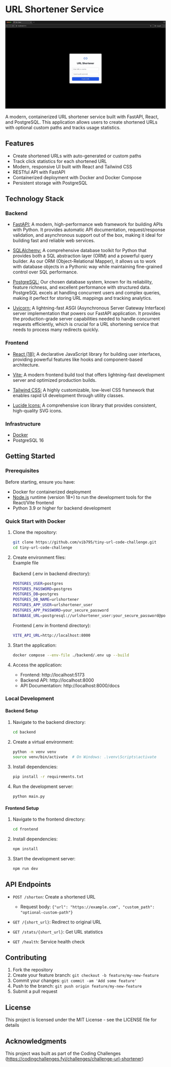 # URL Shortener Service
![](demo.png)<br/>

A modern, containerized URL shortener service built with FastAPI, React, and PostgreSQL. This application allows users to create shortened URLs with optional custom paths and tracks usage statistics.

## Features

- Create shortened URLs with auto-generated or custom paths
- Track click statistics for each shortened URL
- Modern, responsive UI built with React and Tailwind CSS
- RESTful API with FastAPI
- Containerized deployment with Docker and Docker Compose
- Persistent storage with PostgreSQL

## Technology Stack

### Backend
- [FastAPI:](https://fastapi.tiangolo.com/) A modern, high-performance web framework for building APIs with Python. It provides automatic API documentation, request/response validation, and asynchronous support out of the box, making it ideal for building fast and reliable web services.

- [SQLAlchemy:](https://www.sqlalchemy.org/) A comprehensive database toolkit for Python that provides both a SQL abstraction layer (ORM) and a powerful query builder. As our ORM (Object-Relational Mapper), it allows us to work with database objects in a Pythonic way while maintaining fine-grained control over SQL performance.

- [PostgreSQL:](https://www.postgresql.org/) Our chosen database system, known for its reliability, feature richness, and excellent performance with structured data. PostgreSQL excels at handling concurrent users and complex queries, making it perfect for storing URL mappings and tracking analytics.

- [Uvicorn:](https://www.uvicorn.org/) A lightning-fast ASGI (Asynchronous Server Gateway Interface) server implementation that powers our FastAPI application. It provides the production-grade server capabilities needed to handle concurrent requests efficiently, which is crucial for a URL shortening service that needs to process many redirects quickly.

### Frontend
- [React (18):](https://react.dev/) A declarative JavaScript library for building user interfaces, providing powerful features like hooks and component-based architecture.

- [Vite:](https://vite.dev/) A modern frontend build tool that offers lightning-fast development server and optimized production builds.

- [Tailwind CSS:](https://tailwindcss.com/) A highly customizable, low-level CSS framework that enables rapid UI development through utility classes.

- [Lucide Icons:](https://lucide.dev/icons/) A comprehensive icon library that provides consistent, high-quality SVG icons.

### Infrastructure
- [Docker](https://www.docker.com/)
- PostgreSQL 16

## Getting Started

### Prerequisites

Before starting, ensure you have:
- Docker for containerized deployment
- [Node.js](https://nodejs.org/en) runtime (version 18+) to run the development tools for the React/Vite frontend
- Python 3.9 or higher for backend development

### Quick Start with Docker

1. Clone the repository:
   ```bash
   git clone https://github.com/vib795/tiny-url-code-challenge.git
   cd tiny-url-code-challenge
   ```

2. Create environment files:
    <br/>Example file
   <br/><br/>Backend (.env in backend directory):
   ```bash
   POSTGRES_USER=postgres
   POSTGRES_PASSWORD=postgres
   POSTGRES_DB=postgres
   POSTGRES_DB_NAME=urlshortener
   POSTGRES_APP_USER=urlshortener_user
   POSTGRES_APP_PASSWORD=your_secure_password
   DATABASE_URL=postgresql://urlshortener_user:your_secure_password@postgres:5432/urlshortener
   ```

   Frontend (.env in frontend directory):
   ```bash
   VITE_API_URL=http://localhost:8000
   ```

3. Start the application:
   ```bash
   docker compose --env-file ./backend/.env up --build
   ```

4. Access the application:
   - Frontend: http://localhost:5173
   - Backend API: http://localhost:8000
   - API Documentation: http://localhost:8000/docs

### Local Development

#### Backend Setup

1. Navigate to the backend directory:
   ```bash
   cd backend
   ```

2. Create a virtual environment:
   ```bash
   python -m venv venv
   source venv/bin/activate  # On Windows: .\venv\Scripts\activate
   ```

3. Install dependencies:
   ```bash
   pip install -r requirements.txt
   ```

4. Run the development server:
   ```bash
   python main.py
   ```

#### Frontend Setup

1. Navigate to the frontend directory:
   ```bash
   cd frontend
   ```

2. Install dependencies:
   ```bash
   npm install
   ```

3. Start the development server:
   ```bash
   npm run dev
   ```

## API Endpoints

- `POST /shorten`: Create a shortened URL
  - Request body: `{"url": "https://example.com", "custom_path": "optional-custom-path"}`

- `GET /{short_url}`: Redirect to original URL

- `GET /stats/{short_url}`: Get URL statistics

- `GET /health`: Service health check

## Contributing

1. Fork the repository
2. Create your feature branch: `git checkout -b feature/my-new-feature`
3. Commit your changes: `git commit -am 'Add some feature'`
4. Push to the branch: `git push origin feature/my-new-feature`
5. Submit a pull request

## License

This project is licensed under the MIT License - see the LICENSE file for details

## Acknowledgments

This project was built as part of the Coding Challenges (https://codingchallenges.fyi/challenges/challenge-url-shortener)